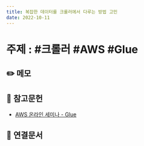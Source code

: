 ```yaml
---
title: 복잡한 데이터를 크롤러에서 다루는 방법 고민
date: 2022-10-11
---
```


# 주제 : #크롤러 #AWS #Glue

## ✏️ 메모

## 🔗 참고문헌

- [AWS 온라인 세미나 - Glue](https://www.youtube.com/watch?v=LkkgtNtuEoU)

## 🔗 연결문서
